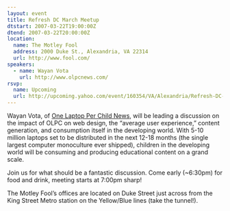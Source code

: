 ```yaml
---
layout: event
title: Refresh DC March Meetup
dtstart: 2007-03-22T19:00:00Z
dtend: 2007-03-22T20:00:00Z
location:
  name: The Motley Fool
  address: 2000 Duke St., Alexandria, VA 22314
  url: http://www.fool.com/
speakers:
  - name: Wayan Vota
    url: http://www.olpcnews.com/
rsvp:
  name: Upcoming
  url: http://upcoming.yahoo.com/event/160354/VA/Alexandria/Refresh-DC-March-meetup/The-Motley-Fool/
---
```


Wayan Vota, of [One Laptop Per Child News](http://www.olpcnews.com/), will be leading a discussion on the impact of OLPC on web design, the “average user experience,” content generation, and consumption itself in the developing world. With 5-10 million laptops set to be distributed in the next 12-18 months (the single largest computer monoculture ever shipped), children in the developing world will be consuming and producing educational content on a grand scale.

Join us for what should be a fantastic discussion. Come early (~6:30pm) for food and drink, meeting starts at 7:00pm sharp!

The Motley Fool’s offices are located on Duke Street just across from the King Street Metro station on the Yellow/Blue lines (take the tunnel!).